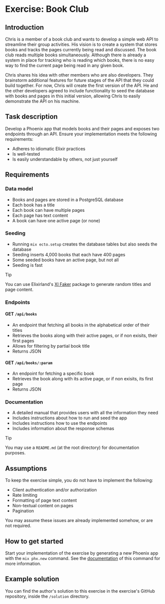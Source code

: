 # Exercise: Book Club

## Introduction
Chris is a member of a book club and wants to develop a simple web API to streamline their group activities. His vision is to create a system that stores books and tracks the pages currently being read and discussed. The book club reads multiple books simultaneously. Although there is already a system in place for tracking who is reading which books, there is no easy way to find the current page being read in any given book.

Chris shares his idea with other members who are also developers. They brainstorm additional features for future stages of the API that they could build together. For now, Chris will create the first version of the API. He and the other developers agreed to include functionality to seed the database with books and pages in this initial version, allowing Chris to easily demonstrate the API on his machine.

## Task description
Develop a Phoenix app that models books and their pages and exposes two endpoints through an API. Ensure your implementation meets the following requirements:
  - Adheres to idiomatic Elixir practices
  - Is well-tested
  - Is easily understandable by others, not just yourself

## Requirements
### Data model
  - Books and pages are stored in a PostgreSQL database
  - Each book has a title
  - Each book can have multiple pages
  - Each page has text content
  - A book can have one active page (or none)

### Seeding
  - Running `mix ecto.setup` creates the database tables but also seeds the database
  - Seeding inserts 4,000 books that each have 400 pages
  - Some seeded books have an active page, but not all
  - Seeding is fast

> [!TIP]
> You can use Elixirland's [Xl Faker](https://hex.pm/packages/xl_faker) package to generate random titles and page content.

### Endpoints
#### GET `/api/books`
  - An endpoint that fetching all books in the alphabetical order of their titles
  - Retrieves the books along with their active pages, or if non exisits, their first pages
  - Allows for filtering by partial book title
  - Returns JSON
    
#### GET `/api/books/:param`
  - An endpoint for fetching a specific book
  - Retrieves the book along with its active page, or if non exisits, its first page
  - Returns JSON

### Documentation
  - A detailed manual that provides users with all the information they need
  - Includes instructions about how to run and seed the app
  - Includes instructions how to use the endpoints
  - Includes information about the response schemas

> [!TIP]
> You may use a `README.md` (at the root directory) for documentation purposes.

## Assumptions
To keep the exercise simple, you do not have to implement the following:

  - Client authentication and/or authorization
  - Rate limiting
  - Formatting of page text content
  - Non-textual content on pages
  - Pagination

You may assume these issues are already implemented somehow, or are not required.

## How to get started
Start your implementation of the exercise by generating a new Phoenix app with the `mix phx.new` command. See the [documentation](https://hexdocs.pm/phoenix/Mix.Tasks.Phx.New.html) of this command for more information.

## Example solution
You can find the author's solution to this exercise in the exercise's GitHub repository, inside the `/solution` directory.
